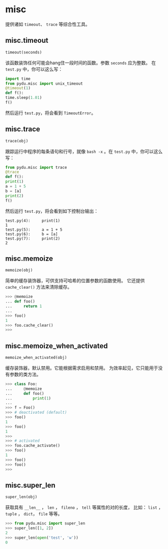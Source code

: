 # misc

提供诸如 `timeout`、 `trace` 等综合性工具。

## misc.timeout
```python
timeout(seconds)
```

该函数装饰任何可能会hang住一段时间的函数。参数 `seconds` 应为整数。
在 `test.py` 中，你可以这么写：

```python
import time
from pydu.misc import unix_timeout
@timeout(1)
def f():
time.sleep(1.01)
f()
```

然后运行 `test.py`，将会看到 `TimeoutError`。


## misc.trace
```python
trace(obj)
```

跟踪运行中程序的每条语句和行号，就像 `bash -x` 。在 `test.py` 中，你可以这么写：

```python
from pydu.misc import trace
@trace
def f():
print(1)
a = 1 + 5
b = [a]
print(2)
f()
```

然后运行 `test.py`，将会看到如下控制台输出：

```console
test.py(4):     print(1)
1
test.py(5):     a = 1 + 5
test.py(6):     b = [a]
test.py(7):     print(2)
2
```


## misc.memoize
```python
memoize(obj)
```

简单的缓存装饰器，可供支持可哈希的位置参数的函数使用。
它还提供 `cache_clear()` 方法来清除缓存。

```python
>>> @memoize
... def foo()
...     return 1
...
>>> foo()
1
>>> foo.cache_clear()
>>>
```


## misc.memoize_when_activated
```python
memoize_when_activated(obj)
```

缓存装饰器，默认禁用。它能根据需求启用和禁用。
为效率起见，它只能用于没有参数的类方法。

```python
>>> class Foo:
...     @memoize
...     def foo()
...         print(1)
...
>>> f = Foo()
>>> # deactivated (default)
>>> foo()
1
>>> foo()
1
>>>
>>> # activated
>>> foo.cache_activate()
>>> foo()
1
>>> foo()
>>> foo()
>>>
```


## misc.super_len
```python
super_len(obj)
```

获取具有 `__len__` ， `len` ， `fileno` ， `tell` 等属性的对的长度，
比如： `list` ， `tuple` ， `dict`， `file` 等等。

```python
>>> from pydu.misc import super_len
>>> super_len([1, 2])
2
>>> super_len(open('test', 'w'))
0
```
